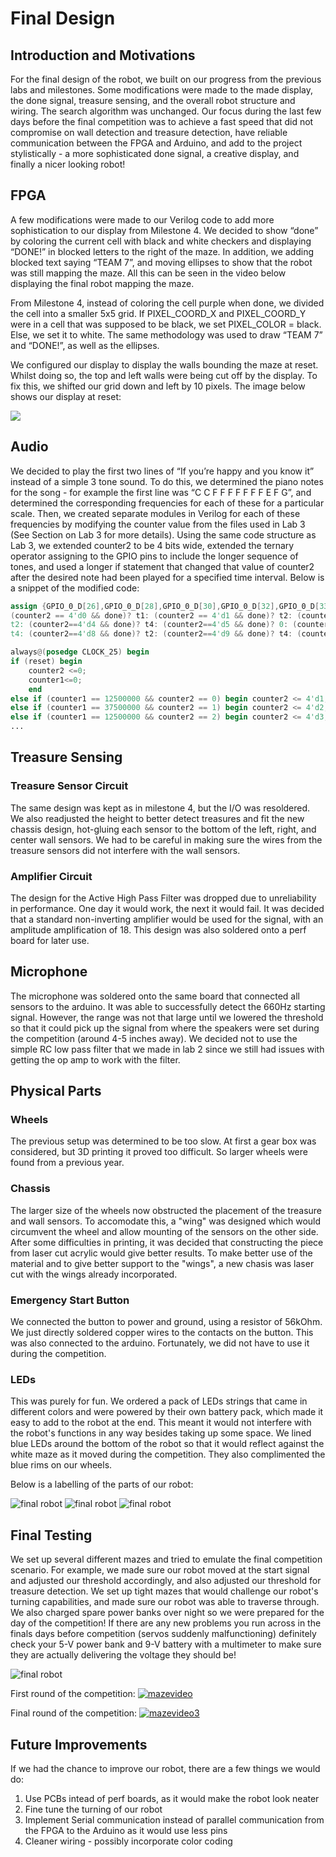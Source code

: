 # Final Design

## Introduction and Motivations
For the final design of the robot, we built on our progress from the previous labs and milestones. Some modifications were made to the made display, the done signal, treasure sensing, and the overall robot structure and wiring. The search algorithm was unchanged. Our focus during the last few days before the final competition was to achieve a fast speed that did not compromise on wall detection and treasure detection, have reliable communication between the FPGA and Arduino, and add to the project stylistically - a more sophisticated done signal, a creative display, and finally a nicer looking robot!

## FPGA
A few modifications were made to our Verilog code to add more sophistication to our display from Milestone 4. We decided to show “done” by coloring the current cell with black and white checkers and displaying “DONE!” in blocked letters to the right of the maze. In addition, we adding blocked text saying “TEAM 7”, and moving ellipses to show that the robot was still mapping the maze. All this can be seen in the video below displaying the final robot mapping the maze.

From Milestone 4, instead of coloring the cell purple when done, we divided the cell into a smaller 5x5 grid. If PIXEL_COORD_X and PIXEL_COORD_Y were in a cell that was supposed to be black, we set PIXEL_COLOR = black. Else, we set it to white. The same methodology was used to draw “TEAM 7” and “DONE!”, as well as the ellipses. 

We configured our display to display the walls bounding the maze at reset. Whilst doing so, the top and left walls were being cut off by the display. To fix this, we shifted our grid down and left by 10 pixels. The image below shows our display at reset:

![](./image/ResetDisplay.png)


## Audio
We decided to play the first two lines of “If you’re happy and you know it” instead of a simple 3 tone sound. To do this, we determined the piano notes for the song - for example the first line was “C C F F F F F F F E F G”, and determined the corresponding frequencies for each of these for a particular scale. Then, we created separate modules in Verilog for each of these frequencies by modifying the counter value from the files used in Lab 3 (See Section on Lab 3 for more details). Using the same code structure as Lab 3, we extended counter2 to be 4 bits wide, extended the ternary operator assigning to the GPIO pins to include the longer sequence of tones, and used a longer if statement that changed that value of counter2 after the desired note had been played for a specified time interval. Below is a snippet of the modified code:

```verilog 
assign {GPIO_0_D[26],GPIO_0_D[28],GPIO_0_D[30],GPIO_0_D[32],GPIO_0_D[33],GPIO_0_D[31],GPIO_0_D[29],GPIO_0_D[27]} = 
(counter2 == 4'd0 && done)? t1: (counter2 == 4'd1 && done)? t2: (counter2==4'd2 && done)? t3: (counter2==4'd3 && done)? 
t2: (counter2==4'd4 && done)? t4: (counter2==4'd5 && done)? 0: (counter2==4'd6 && done)? t1: (counter2==4'd7 && done)? 
t4: (counter2==4'd8 && done)? t2: (counter2==4'd9 && done)? t4: (counter2==4'd10 && done)? t5: 0; 

always@(posedge CLOCK_25) begin
if (reset) begin
	counter2 <=0; 
	counter1<=0;
	end
else if (counter1 == 12500000 && counter2 == 0) begin counter2 <= 4'd1; counter1 <= 0; end 
else if (counter1 == 37500000 && counter2 == 1) begin counter2 <= 4'd2; counter1 <= 0; end
else if (counter1 == 12500000 && counter2 == 2) begin counter2 <= 4'd3; counter1 <= 0; end
...
```

## Treasure Sensing
### Treasure Sensor Circuit
The same design was kept as in milestone 4, but the I/O was resoldered. We also readjusted the height to better detect treasures and fit the new chassis design, hot-gluing each sensor to the bottom of the left, right, and center wall sensors. We had to be careful in making sure the wires from the treasure sensors did not interfere with the wall sensors. 
### Amplifier Circuit
The design for the Active High Pass Filter was dropped due to unreliability in performance. One day it would work, the next it would fail. It was decided that a standard non-inverting amplifier would be used for the signal, with an amplitude amplification of 18. This design was also soldered onto a perf board for later use.
## Microphone
The microphone was soldered onto the same board that connected all sensors to the arduino. It was able to successfully detect the 660Hz starting signal. However, the range was not that large until we lowered the threshold so that it could pick up the signal from where the speakers were set during the competition (around 4-5 inches away). We decided not to use the simple RC low pass filter that we made in lab 2 since we still had issues with getting the op amp to work with the filter.  

## Physical Parts
### Wheels
The previous setup was determined to be too slow. At first a gear box was considered, but 3D printing it proved too difficult. So larger wheels were found from a previous year.
### Chassis
The larger size of the wheels now obstructed the placement of the treasure and wall sensors. To accomodate this, a "wing" was designed which would circumvent the wheel and allow mounting of the sensors on the other side. After some difficulties in printing, it was decided that constructing the piece from laser cut acrylic would give better results. To make better use of the material and to give better support to the "wings", a new chasis was laser cut with the wings already incorporated.

### Emergency Start Button
We connected the button to power and ground, using a resistor of 56kOhm. We just directly soldered copper wires to the contacts on the button. This was also connected to the arduino. Fortunately, we did not have to use it during the competition.

### LEDs
This was purely for fun. We ordered a pack of LEDs strings that came in different colors and were powered by their own battery pack, which made it easy to add to the robot at the end. This meant it would not interfere with the robot's functions in any way besides taking up some space. We lined blue LEDs around the bottom of the robot so that it would reflect against the white maze as it moved during the competition. They also complimented the blue rims on our wheels.

Below is a labelling of the parts of our robot:

![final robot](./image/robot1.jpg)
![final robot](./image/robot2.jpg)
![final robot](./image/robot3.jpg)

## Final Testing
We set up several different mazes and tried to emulate the final competition scenario. For example, we made sure our robot moved at the start signal and adjusted our threshold accordingly, and also adjusted our threshold for treasure detection. We set up tight mazes that would challenge our robot's turning capabilities, and made sure our robot was able to traverse through. We also charged spare power banks over night so we were prepared for the day of the competition! If there are any new problems you run across in the finals days before competition (servos suddenly malfunctioning) definitely check your 5-V power bank and 9-V battery with a multimeter to make sure they are actually delivering the voltage they should be! 

![final robot](./docs/image/final_robot.jpg)

First round of the competition:
[![mazevideo](./image/competitionmazerun.PNG)](https://youtu.be/jJJJDXnB0to) 

Final round of the competition:
[![mazevideo3](./image/competitionmazerun3.PNG)](https://youtu.be/WRyaERyyyag) 

## Future Improvements
If we had the chance to improve our robot, there are a few things we would do:
1. Use PCBs intead of perf boards, as it would make the robot look neater
2. Fine tune the turning of our robot
3. Implement Serial communication instead of parallel communication from the FPGA to the Arduino as it would use less pins
4. Cleaner wiring - possibly incorporate color coding 
